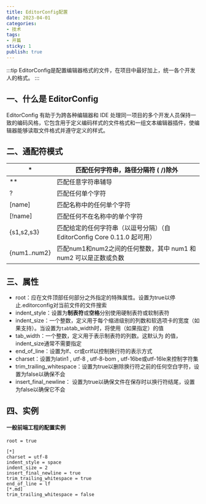 ```yaml
---
title: EditorConfig配置
date: 2023-04-01
categories:
- 技术
tags:
- 开篇
sticky: 1
publish: true
---
```

:::tip
EditorConfig是配置编辑器格式的文件，在项目中最好加上，统一各个开发人的格式。
:::
<!-- more -->

## 一、什么是 EditorConfig
EditorConfig 有助于为跨各种编辑器和 IDE 处理同一项目的多个开发人员保持一致的编码风格，它包含用于定义编码样式的文件格式和一组文本编辑器插件，使编辑器能够读取文件格式并遵守定义的样式。
## 二、通配符模式
| * | 匹配任何字符串，路径分隔符 ( /)除外 |
| --- | --- |
| ** | 匹配任意字符串辅导 |
| ? | 匹配任何单个字符 |
| [name] | 匹配名称中的任何单个字符 |
| [!name] | 匹配任何不在名称中的单个字符 |
| {s1,s2,s3} | 匹配给定的任何字符串（以逗号分隔）（自 EditorConfig Core 0.11.0 起可用） |
| {num1..num2} | 匹配num1和num2之间的任何整数，其中 num1 和 num2 可以是正数或负数 |

## 三、属性

- root：应在文件顶部任何部分之外指定的特殊属性。设置为true以停止.editorconfig对当前文件的文件搜索
- indent_style：设置为**制表符**或**空格**分别使用硬制表符或软制表符
- indent_size：一个整数，定义用于每个缩进级别的列数和软选项卡的宽度（如果支持）。当设置为`tab`tab_width时，将使用（如果指定）的值
- tab_width：一个整数，定义用于表示制表符的列数。这默认为 的值，indent_size通常不需要指定
- end_of_line：设置为lf、cr或crlf以控制换行符的表示方式
- charset：设置为latin1 , utf-8 , utf-8-bom , utf-16be或utf-16le来控制字符集
- trim_trailing_whitespace：设置为true以删除换行符之前的任何空白字符，设置为false以确保不会
- insert_final_newline： 设置为true以确保文件在保存时以换行符结尾，设置为false以确保它不会
## 四、实例
#### 一般前端工程的配置实例
```
root = true

[*]
charset = utf-8
indent_style = space
indent_size = 2
insert_final_newline = true
trim_trailing_whitespace = true
end_of_line = lf
[*.md]
trim_trailing_whitespace = false
```
